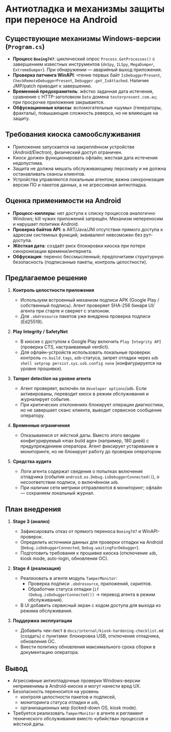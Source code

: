 # Антиотладка и механизмы защиты при переносе на Android

## Существующие механизмы Windows-версии (`Program.cs`)
- **Процесс `Boeing747`**: циклический опрос `Process.GetProcesses()` с завершением известных инструментов (`dnSpy`, `ILSpy`, `MegaDumper`, `ExtremeDumper`). При обнаружении — аварийный выход приложения.
- **Проверка патчинга WinAPI**: чтение первых байт `IsDebuggerPresent`, `CheckRemoteDebuggerPresent`, `Debugger.get_IsAttached`. Наличие JMP/patch приводит к завершению.
- **Временной предохранитель**: жёстко заданная дата истечения, сравнение с HTTP-заголовком `Date` домена `testerpresent.com.au`; при просрочке приложение закрывается.
- **Обфускационные классы**: вспомогательные «шумы» (генераторы, фракталы), повышающие сложность реверса, но не влияющие на защиту.

## Требования киоска самообслуживания
- Приложение запускается на закреплённом устройстве (Android/Electron), физический доступ ограничен.
- Киоск должен функционировать офлайн; жесткая дата истечения недопустима.
- Защита не должна мешать обслуживающему персоналу и не должна останавливать сеансы клиентов.
- Устройства управляются локальным агентом; важна синхронизация версии ПО и пакетов данных, а не агрессивная антиотладка.

## Оценка применимости на Android
- **Процесс-киллеры**: нет доступа к списку процессов аналогично Windows; kill чужих приложений запрещён. Механизм непереносим и нарушает политики Android.
- **Проверка байтов API**: в ART/Java/JNI отсутствии прямого доступа к адресам системных функций; эквивалент невозможен без рут-доступа.
- **Жёсткая дата**: создаёт риск блокировки киоска при потере синхронизации времени/интернета.
- **Обфускация**: перенос бессмысленный; предпочитаем структурную безопасность (подписанные пакеты, контроль целостности).

## Предлагаемое решение
1. **Контроль целостности приложения**
   - Используем встроенный механизм подписи APK (Google Play / собственный подпись). Агент проверяет SHA-256 бинаря UI/агента при старте и сверяет с эталоном.
   - Для `.obdresource` пакетов уже внедрена проверка подписи (Ed25519).

2. **Play Integrity / SafetyNet**
   - В киоске с доступом к Google Play включить `Play Integrity API` (проверка CTS, настраиваемый verdict).
   - Для офлайн-устройств использовать локальные проверки: контроль `ro.build.tags`, `adb`-статуса, запрет отладки через `adb shell setprop persist.sys.usb.config none` (конфигурируется на уровне прошивки).

3. **Tamper detection на уровне агента**
   - Агент проверяет, включён ли `developer options`/`adb`. Если активированы, переводит киоск в режим обслуживания и журналирует событие.
   - При критических отклонениях блокирует операции диагностики, но не завершает сеанс клиента, выводит сервисное сообщение оператору.

4. **Временные ограничения**
   - Отказываемся от жёсткой даты. Вместо этого вводим конфигурируемый «max build age» (например, 180 дней) с предупреждением оператора. Агент фиксирует устаревание в мониторинге, но не блокирует работу до проверки оператором.

5. **Средства аудита**
   - Логи агента содержат сведения о попытках включения отладчика (события `android.os.Debug.isDebuggerConnected()`), о несоответствии подписи, о включённом `adb`.
   - При наличии сети метрики отправляются в мониторинг; офлайн — сохраняем локальный журнал.

## План внедрения
1. **Stage 3 (анализ)**
   - Зафиксировать отказ от прямого переноса `Boeing747` и WinAPI-проверок.
   - Определить источники данных для проверки отладки на Android (`Debug.isDebuggerConnected`, `Debug.waitingForDebugger`).
   - Подготовить требования к прошивке киоска (отключение `adb`, kiosk mode, auto-login, обновления ОС).

2. **Stage 4 (реализация)**
   - Реализовать в агенте модуль `TamperMonitor`:
     - Проверка подписи `.obdresource`, приложений, скриптов.
     - Обработчик статуса отладки (`if (Debug.isDebuggerConnected())` → перевод агента в режим обслуживания).
   - В UI добавить сервисный экран с кодом доступа для выхода из режима обслуживания.

3. **Поддержка эксплуатации**
   - Добавить чек-лист в `docs/internal/kiosk-hardening-checklist.md` (создать) с пунктами: блокировка USB, отключение отладчика, обновления ОС.
   - Внести политику обновления максимального срока сборки в документацию оператора.

## Вывод
- Агрессивные антиотладочные проверки Windows-версии неприменимы в Android-киоске и могут нанести вред UX.
- Безопасность переносится на уровень
  - контроля целостности пакетов и подписей,
  - мониторинга статуса отладки и `adb`,
  - организационных мер (locked-down OS, kiosk mode).
- Требуется реализовать `TamperMonitor` в агенте и регламент технического обслуживания вместо «убийства» процессов и жёсткой даты.
